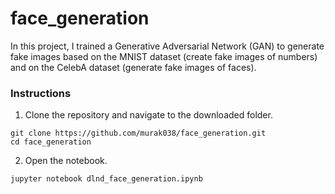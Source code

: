 # face_generation
In this project, I trained a Generative Adversarial Network (GAN) to generate fake images based on the MNIST dataset (create fake images of numbers) and on the CelebA dataset (generate fake images of faces).

### Instructions

1. Clone the repository and navigate to the downloaded folder.
```	
git clone https://github.com/murak038/face_generation.git
cd face_generation
```

2. Open the notebook.
```	
jupyter notebook dlnd_face_generation.ipynb
```
